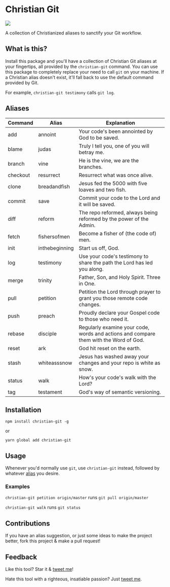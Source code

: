 # Christian Git

[![](https://api.codeclimate.com/v1/badges/410bbdeecc970066ba71/maintainability)](https://codeclimate.com/github/alexmacarthur/christian-git/maintainability)

A collection of Christianized aliases to sanctify your Git workflow.

## What is this?

Install this package and you'll have a collection of Christian Git aliases at your fingertips, all provided by the `christian-git` command. You can use this package to completely replace your need to call `git` on your machine. If a Christian alias doesn't exist, it'll fall back to use the default command provided by Git.

For example, `christian-git testimony` calls `git log`.

## Aliases

| Command         | Alias       | Explanation
| ------------- |---------------|--------
| add           | annoint       | Your code's been annointed by God to be saved.
| blame         | judas         | Truly I tell you, one of you will betray me.
| branch        | vine          | He is the vine, we are the branches.
| checkout      | resurrect     | Resurrect what was once alive.
| clone         | breadandfish  | Jesus fed the 5000 with five loaves and two fish.
| commit        | save          | Commit your code to the Lord and it will be saved.
| diff          | reform        | The repo reformed, always being reformed by the power of the Admin.
| fetch         | fishersofmen  | Become a fisher of (the code of) men.
| init          | inthebeginning| Start us off, God.
| log           | testimony     | Use your code's testimony to share the path the Lord has led you along.
| merge         | trinity       | Father, Son, and Holy Spirit. Three in One.
| pull          | petition      | Petition the Lord through prayer to grant you those remote code changes.
| push          | preach        | Proudly declare your Gospel code to those who need it.
| rebase        | disciple      | Regularly examine your code, words and actions and compare them with the Word of God.
| reset         | ark           | God hit reset on the earth.
| stash         | whiteasssnow  | Jesus has washed away your changes and your repo is white as snow.
| status        | walk          | How's your code's walk with the Lord?
| tag           | testament     | God's way of semantic versioning.

## Installation

`npm install christian-git -g`

or

`yarn global add christian-git`

## Usage

Whenever you'd normally use `git`, use `christian-git` instead, followed by whatever [alias](#aliases) you desire.

### Examples 

`christian-git petition origin/master` runs `git pull origin/master`

`christian-git walk` runs `git status`

## Contributions

If you have an alias suggestion, or just some ideas to make the project better, fork this project & make a pull request! 

## Feedback

Like this tool? Star it & [tweet me](https://www.twitter.com/amacarthur)!

Hate this tool with a righteous, insatiable passion? Just [tweet me](https://www.twitter.com/amacarthur).
